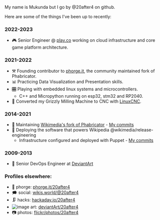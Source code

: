 My name is Mukunda but I go by @20after4 on github.

Here are some of the things I've been up to recently:

### 2022-2023
- 🎮 Senior Engineer @ [play.co](https://github.com/play-co) working on cloud infrastructure and core game platform architecture.

### 2021-2022
- ⚒️ Founding contributor to [phorge.it](https://we.phorge.it), the community maintained fork of Phabricator.
- 📊 Practicing Data Visualization and Presentation skills.
- 🎛️ Playing with embedded linux systems and microcontrollers.
  - C++ and Micropython running on esp32, stm32 and RP2040.
- 🔧 Converted my Grizzly Milling Machine to CNC with [LinuxCNC](https://linuxcnc.org/).

### 2014-2021
- 🔭 Maintaining [Wikimedia's fork of Phabricator](https://phabricator.wikimedia.org) - [My commits](https://phabricator.wikimedia.org/people/commits/8/)
- 🚢 Deploying the software that powers Wikipedia @wikimedia/release-engineering
  - Infrastructure configured and deployed with Puppet - [My commits](https://github.com/wikimedia/operations-puppet/commits?author=20after4)

### 2009-2013
- :art: Senior DevOps Engineer at [DeviantArt](https://www.deviantart.com/)

### Profiles elsewhere:
- 🔗 phorge: [phorge.it/20after4](https://we.phorge.it/p/20after4/)
- 🗯️ social: <a rel="me" href="https://wikis.world/@20after4">wikis.world/@20after4</a>
- 🗜️ hacks: [hackaday.io/20after4](https://hackaday.io/20after4)
- ![image](https://github.com/20after4/20after4/assets/30934/f28ada0d-b32e-408f-99bb-704dcd275b3d) art: [deviantArt/20after4](https://www.deviantart.com/20after4)
- :camera: photos: [flickr/photos/20after4](https://www.flickr.com/photos/20after4/)
